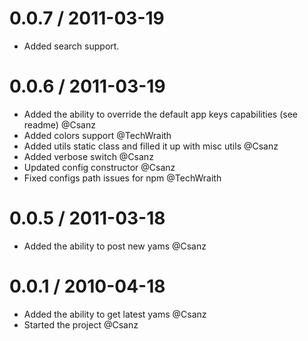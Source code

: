 0.0.7 / 2011-03-19
==================

  * Added search support. 

0.0.6 / 2011-03-19
==================

  * Added the ability to override the default app keys capabilities (see readme) @Csanz
  * Added colors support @TechWraith
  * Added utils static class and filled it up with misc utils @Csanz
  * Added verbose switch @Csanz
  * Updated config constructor @Csanz
  * Fixed configs path issues for npm @TechWraith

 0.0.5 / 2011-03-18
==================

  * Added the ability to post new yams @Csanz

0.0.1 / 2010-04-18
==================

  * Added the ability to get latest yams @Csanz
  * Started the project @Csanz


